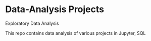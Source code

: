 # Data-Analysis Projects
Exploratory Data Analysis

This repo contains data analysis of various projects in Jupyter, SQL
